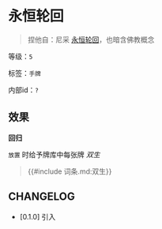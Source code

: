 # 永恒轮回

> 捏他自：尼采 [永恒轮回](https://zh.wikipedia.org/wiki/%E6%B0%B8%E6%81%92%E8%BD%AE%E5%9B%9E)，也暗含佛教概念

等级：`5`

标签：`手牌`

内部id：`?`

## 效果

**回归**

`放置` 时给予牌库中每张牌 *双生*

<blockquote>
{{#include 词条.md:双生}}
</blockquote>

## CHANGELOG

- [0.1.0] 引入
